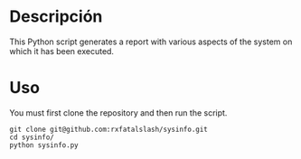 # Descripción
This Python script generates a report with various aspects of the system on which it has been executed.
# Uso
You must first clone the repository and then run the script.
```
git clone git@github.com:rxfatalslash/sysinfo.git
cd sysinfo/
python sysinfo.py
```
